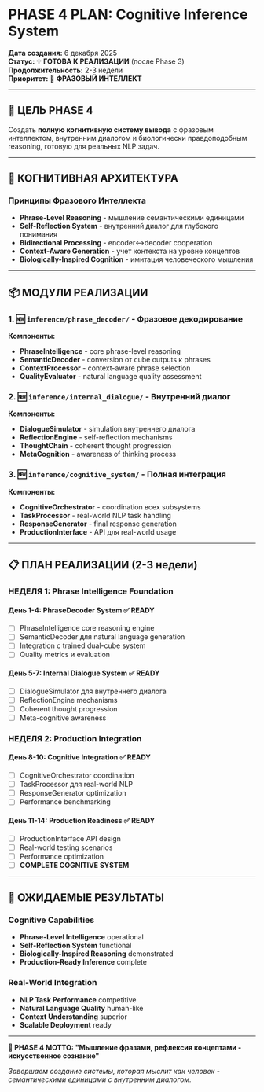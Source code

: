 # PHASE 4 PLAN: Cognitive Inference System

**Дата создания:** 6 декабря 2025  
**Статус:** 💡 **ГОТОВА К РЕАЛИЗАЦИИ** (после Phase 3)  
**Продолжительность:** 2-3 недели  
**Приоритет:** 🧠 **ФРАЗОВЫЙ ИНТЕЛЛЕКТ**

---

## 🎯 ЦЕЛЬ PHASE 4

Создать **полную когнитивную систему вывода** с фразовым интеллектом, внутренним диалогом и биологически правдоподобным reasoning, готовую для реальных NLP задач.

---

## 🧠 КОГНИТИВНАЯ АРХИТЕКТУРА

### Принципы Фразового Интеллекта

- **Phrase-Level Reasoning** - мышление семантическими единицами
- **Self-Reflection System** - внутренний диалог для глубокого понимания
- **Bidirectional Processing** - encoder↔decoder cooperation
- **Context-Aware Generation** - учет контекста на уровне концептов
- **Biologically-Inspired Cognition** - имитация человеческого мышления

---

## 📦 МОДУЛИ РЕАЛИЗАЦИИ

### 1. 🆕 `inference/phrase_decoder/` - Фразовое декодирование

**Компоненты:**

- **PhraseIntelligence** - core phrase-level reasoning
- **SemanticDecoder** - conversion от cube outputs к phrases
- **ContextProcessor** - context-aware phrase selection
- **QualityEvaluator** - natural language quality assessment

### 2. 🆕 `inference/internal_dialogue/` - Внутренний диалог

**Компоненты:**

- **DialogueSimulator** - simulation внутреннего диалога
- **ReflectionEngine** - self-reflection mechanisms
- **ThoughtChain** - coherent thought progression
- **MetaCognition** - awareness of thinking process

### 3. 🆕 `inference/cognitive_system/` - Полная интеграция

**Компоненты:**

- **CognitiveOrchestrator** - coordination всех subsystems
- **TaskProcessor** - real-world NLP task handling
- **ResponseGenerator** - final response generation
- **ProductionInterface** - API для real-world usage

---

## 📋 ПЛАН РЕАЛИЗАЦИИ (2-3 недели)

### НЕДЕЛЯ 1: Phrase Intelligence Foundation

#### День 1-4: PhraseDecoder System ✅ READY

- [ ] PhraseIntelligence core reasoning engine
- [ ] SemanticDecoder для natural language generation
- [ ] Integration с trained dual-cube system
- [ ] Quality metrics и evaluation

#### День 5-7: Internal Dialogue System ✅ READY

- [ ] DialogueSimulator для внутреннего диалога
- [ ] ReflectionEngine mechanisms
- [ ] Coherent thought progression
- [ ] Meta-cognitive awareness

### НЕДЕЛЯ 2: Production Integration

#### День 8-10: Cognitive Integration ✅ READY

- [ ] CognitiveOrchestrator coordination
- [ ] TaskProcessor для real-world NLP
- [ ] ResponseGenerator optimization
- [ ] Performance benchmarking

#### День 11-14: Production Readiness ✅ READY

- [ ] ProductionInterface API design
- [ ] Real-world testing scenarios
- [ ] Performance optimization
- [ ] **COMPLETE COGNITIVE SYSTEM**

---

## 🎯 ОЖИДАЕМЫЕ РЕЗУЛЬТАТЫ

### Cognitive Capabilities

- **Phrase-Level Intelligence** operational
- **Self-Reflection System** functional
- **Biologically-Inspired Reasoning** demonstrated
- **Production-Ready Inference** complete

### Real-World Integration

- **NLP Task Performance** competitive
- **Natural Language Quality** human-like
- **Context Understanding** superior
- **Scalable Deployment** ready

---

**🎯 PHASE 4 MOTTO: "Мышление фразами, рефлексия концептами - искусственное сознание"**

_Завершаем создание системы, которая мыслит как человек - семантическими единицами с внутренним диалогом._
